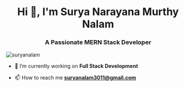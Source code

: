 <h1 align="center">Hi 👋, I'm Surya Narayana Murthy Nalam</h1>
<h3 align="center">A Passionate MERN Stack Developer</h3>

<p align="left"> <img src="https://komarev.com/ghpvc/?username=suryanalam&label=Profile%20views&color=0e75b6&style=flat" alt="suryanalam" /> </p>

- 🌱 I’m currently working on  **Full Stack Development**

- 📫 How to reach me **suryanalam3011@gmail.com**
